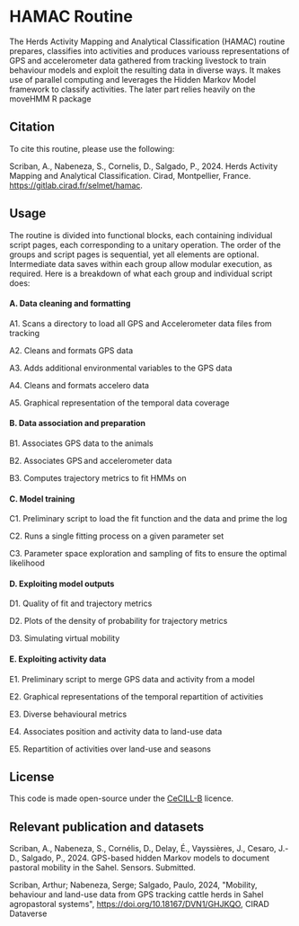 # HAMAC Routine
The Herds Activity Mapping and Analytical Classification (HAMAC) routine prepares, classifies into activities and produces variouss representations of GPS and accelerometer data gathered from tracking livestock to train behaviour models and exploit the resulting data in diverse ways. It makes use of parallel computing and leverages the Hidden Markov Model framework to classify activities. The later part relies heavily on the moveHMM R package

## Citation
To cite this routine, please use the following:

Scriban, A., Nabeneza, S., Cornelis, D., Salgado, P., 2024. Herds Activity Mapping and Analytical Classification. Cirad, Montpellier, France. https://gitlab.cirad.fr/selmet/hamac.

## Usage
The routine is divided into functional blocks, each containing individual script pages, each corresponding to a unitary operation. The order of the groups and script pages is sequential, yet all elements are optional. Intermediate data saves within each group allow modular execution, as required. Here is a breakdown of what each group and individual script does:

#### A. Data cleaning and formatting
A1. Scans a directory to load all GPS and Accelerometer data files from tracking

A2. Cleans and formats GPS data

A3. Adds additional environmental variables to the GPS data

A4. Cleans and formats accelero data

A5. Graphical representation of the temporal data coverage

#### B. Data association and preparation
B1. Associates GPS data to the animals

B2. Associates GPS and accelerometer data

B3. Computes trajectory metrics to fit HMMs on

#### C. Model training
C1. Preliminary script to load the fit function and the data and prime the log

C2. Runs a single fitting process on a given parameter set

C3. Parameter space exploration and sampling of fits to ensure the optimal likelihood

#### D. Exploiting model outputs
D1. Quality of fit and trajectory metrics

D2. Plots of the density of probability for trajectory metrics

D3. Simulating virtual mobility

#### E. Exploiting activity data
E1. Preliminary script to merge GPS data and activity from a model

E2. Graphical representations of the temporal repartition of activities

E3. Diverse behavioural metrics

E4. Associates position and activity data to land-use data

E5. Repartition of activities over land-use and seasons

## License
This code is made open-source under the [CeCILL-B](https://cecill.info/licences.en.html) licence.

## Relevant publication and datasets
Scriban, A., Nabeneza, S., Cornélis, D., Delay, É., Vayssières, J., Cesaro, J.-D., Salgado, P., 2024. GPS-based hidden Markov models to document pastoral mobility in the Sahel. Sensors. Submitted.

Scriban, Arthur; Nabeneza, Serge; Salgado, Paulo, 2024, "Mobility, behaviour and land-use data from GPS tracking cattle herds in Sahel agropastoral systems", https://doi.org/10.18167/DVN1/GHJKQO, CIRAD Dataverse
